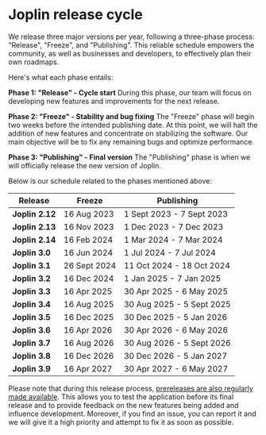 # Joplin release cycle

We release three major versions per year, following a three-phase process: "Release", "Freeze", and "Publishing". This reliable schedule empowers the community, as well as businesses and developers, to effectively plan their own roadmaps.

Here's what each phase entails:

**Phase 1: "Release" - Cycle start** During this phase, our team will focus on developing new features and improvements for the next release.

**Phase 2: "Freeze" - Stability and bug fixing** The "Freeze" phase will begin two weeks before the intended publishing date. At this point, we will halt the addition of new features and concentrate on stabilizing the software. Our main objective will be to fix any remaining bugs and optimize performance.

**Phase 3: "Publishing" - Final version** The "Publishing" phase is when we will officially release the new version of Joplin.

Below is our schedule related to the phases mentioned above:

| Release       | Freeze         | Publishing               |
| ------------- | -------------- | ------------------------ |
| **Joplin 2.12** | 16 Aug 2023    | 1 Sept 2023 - 7 Sept 2023 |
| **Joplin 2.13** | 16 Nov 2023    | 1 Dec 2023 - 7 Dec 2023  |
| **Joplin 2.14** | 16 Feb 2024    | 1 Mar 2024 - 7 Mar 2024  |
| **Joplin 3.0**  | 16 Jun 2024    | 1 Jul 2024 - 7 Jul 2024  |
| **Joplin 3.1**  | 26 Sept 2024   | 11 Oct 2024 - 18 Oct 2024 |
| **Joplin 3.2**  | 16 Dec 2024    | 1 Jan 2025 - 7 Jan 2025  |
| **Joplin 3.3**  | 16 Apr 2025    | 30 Apr 2025 - 6 May 2025 |
| **Joplin 3.4**  | 16 Aug 2025    | 30 Aug 2025 - 5 Sept 2025 |
| **Joplin 3.5**  | 16 Dec 2025    | 30 Dec 2025 - 5 Jan 2026 |
| **Joplin 3.6**  | 16 Apr 2026    | 30 Apr 2026 - 6 May 2026 |
| **Joplin 3.7**  | 16 Aug 2026    | 30 Aug 2026 - 5 Sept 2026 |
| **Joplin 3.8**  | 16 Dec 2026    | 30 Dec 2026 - 5 Jan 2027 |
| **Joplin 3.9**  | 16 Apr 2027    | 30 Apr 2027 - 6 May 2027 |

Please note that during this release process, [prereleases are also regularly made available](https://joplinapp.org/help/about/prereleases/). This allows you to test the application before its final release and to provide feedback on the new features being added and influence development. Moreover, if you find an issue, you can report it and we will give it a high priority and attempt to fix it as soon as possible.
